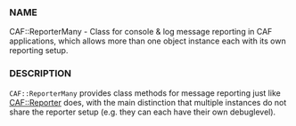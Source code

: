 ### NAME

CAF::ReporterMany - Class for console & log message reporting in CAF applications,
which allows more than one object instance each with its own reporting setup.

### DESCRIPTION

`CAF::ReporterMany` provides class methods for message reporting
just like [CAF::Reporter](https://metacpan.org/pod/CAF::Reporter) does, with the main distinction that
multiple instances do not share the reporter setup
(e.g. they can each have their own debuglevel).
